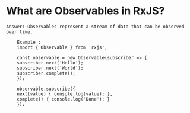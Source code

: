 # What are Observables in RxJS?
    Answer: Observables represent a stream of data that can be observed over time.

        Example :
        import { Observable } from 'rxjs';

        const observable = new Observable(subscriber => {
        subscriber.next('Hello');
        subscriber.next('World');
        subscriber.complete();
        });

        observable.subscribe({
        next(value) { console.log(value); },
        complete() { console.log('Done'); }
        });
